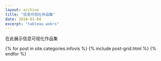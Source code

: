 ```yaml
---
layout: archive
title: "信息可视化作品集"
date: 2018-01-04
excerpt: "tableau wokrs"
---
```


在此展示信息可视化作品集


<div class="tiles">
{% for post in site.categories.infovis %}
  {% include post-grid.html %}
{% endfor %}
</div><!-- /.tiles 把所有categories 有 infovis 的列出来-->
